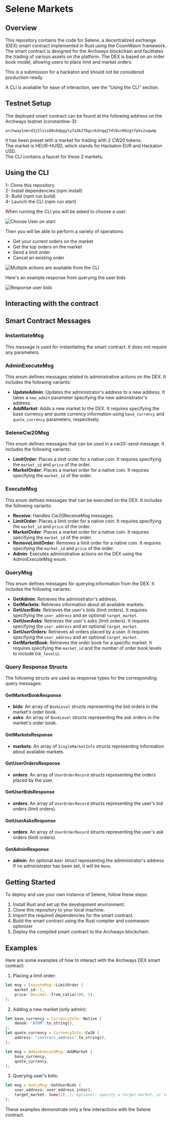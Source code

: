 # Selene Markets 

## Overview
This repository contains the code for Selene, a decentralized exchange (DEX) smart contract implemented in Rust using the CosmWasm framework. The smart contract is designed for the Archways blockchain and facilitates the trading of various assets on the platform. The DEX is based on an order book model, allowing users to place limit and market orders.

This is a submission for a hackaton and should not be considered production-ready. 

A CLI is available for ease of interaction, see the "Using the CLI" section.  


## Testnet Setup 
The deployed smart contract can be found at the following address on the Archways testnet (constantine-3):
```
archway1nmrd3j5lxzs08s6dpgyty7a3k276gcnk3nqq27dl0sr09zgtfpks2xqwmp
```  

It has been preset with a market for trading with 2 CW20 tokens.  
The market is HEUR-HUSD, which stands for Hackaton EUR and Hackaton USD.  
The CLI contains a faucet for these 2 markets.  


## Using the CLI  

1- Clone this repository   
2- Install dependencies (npm install)  
3- Build (npm run build)  
4- Launch the CLI (npm run start)   

When running the CLI you will be asked to choose a user.  

![Choose User on start](media/cli_choose_user.PNG)

Then you will be able to perform a variety of operations: 
- Get your current orders on the market  
- Get the top orders on the market 
- Send a limit order  
- Cancel an existing order 

![Multiple actions are available from the CLI](media/cli_choose_action.PNG)

Here's an example response from querying the user bids  

![Response user bids](media/get_bids.PNG)


## Interacting with the contract


## Smart Contract Messages

### InstantiateMsg
This message is used for instantiating the smart contract. It does not require any parameters.

### AdminExecuteMsg
This enum defines messages related to administrative actions on the DEX. It includes the following variants:
- **UpdateAdmin**: Updates the administrator's address to a new address. It takes a `new_admin` parameter specifying the new administrator's address.
- **AddMarket**: Adds a new market to the DEX. It requires specifying the base currency and quote currency information using `base_currency` and `quote_currency` parameters, respectively.

### SeleneCw20Msg
This enum defines messages that can be used in a cw20::send message. It includes the following variants:
- **LimitOrder**: Places a limit order for a native coin. It requires specifying the `market_id` and `price` of the order.
- **MarketOrder**: Places a market order for a native coin. It requires specifying the `market_id` of the order.

### ExecuteMsg
This enum defines messages that can be executed on the DEX. It includes the following variants:
- **Receive**: Handles Cw20ReceiveMsg messages.
- **LimitOrder**: Places a limit order for a native coin. It requires specifying the `market_id` and `price` of the order.
- **MarketOrder**: Places a market order for a native coin. It requires specifying the `market_id` of the order.
- **RemoveLimitOrder**: Removes a limit order for a native coin. It requires specifying the `market_id` and `price` of the order.
- **Admin**: Executes administrative actions on the DEX using the AdminExecuteMsg enum.

### QueryMsg
This enum defines messages for querying information from the DEX. It includes the following variants:
- **GetAdmin**: Retrieves the administrator's address.
- **GetMarkets**: Retrieves information about all available markets.
- **GetUserBids**: Retrieves the user's bids (limit orders). It requires specifying the `user_address` and an optional `target_market`.
- **GetUserAsks**: Retrieves the user's asks (limit orders). It requires specifying the `user_address` and an optional `target_market`.
- **GetUserOrders**: Retrieves all orders placed by a user. It requires specifying the `user_address` and an optional `target_market`.
- **GetMarketBook**: Retrieves the order book for a specific market. It requires specifying the `market_id` and the number of order book levels to include (`nb_levels`).

### Query Response Structs
The following structs are used as response types for the corresponding query messages:

#### GetMarketBookResponse
- **bids**: An array of `BookLevel` structs representing the bid orders in the market's order book.
- **asks**: An array of `BookLevel` structs representing the ask orders in the market's order book.

#### GetMarketsResponse
- **markets**: An array of `SingleMarketInfo` structs representing information about available markets.

#### GetUserOrdersResponse
- **orders**: An array of `UserOrderRecord` structs representing the orders placed by the user.

#### GetUserBidsResponse
- **orders**: An array of `UserOrderRecord` structs representing the user's bid orders (limit orders).

#### GetUserAsksResponse
- **orders**: An array of `UserOrderRecord` structs representing the user's ask orders (limit orders).

#### GetAdminResponse
- **admin**: An optional `Addr` struct representing the administrator's address. If no administrator has been set, it will be `None`.

## Getting Started
To deploy and use your own instance of Selene, follow these steps:

1. Install Rust and set up the development environment.
2. Clone this repository to your local machine.
3. Import the required dependencies for the smart contract.
4. Build the smart contract using the Rust compiler and cosmwasm optimizer
5. Deploy the compiled smart contract to the Archways blockchain.

## Examples
Here are some examples of how to interact with the Archways DEX smart contract:

1. Placing a limit order:
```rust
let msg = ExecuteMsg::LimitOrder {
    market_id: 1,
    price: Decimal::from_ratio(100, 1),
};
```

2. Adding a new market (only admin):
```rust
let base_currency = CurrencyInfo::Native {
    denom: "ATOM".to_string(),
};
let quote_currency = CurrencyInfo::Cw20 {
    address: "contract_address".to_string(),
};

let msg = AdminExecuteMsg::AddMarket {
    base_currency,
    quote_currency,
};
```

3. Querying user's bids:
```rust
let msg = QueryMsg::GetUserBids {
    user_address: user_address.into(),
    target_market: Some(1), // Optional: specify a target market, or leave as None to get bids on all markets
};
```

These examples demonstrate only a few interactions with the Selene contract.


